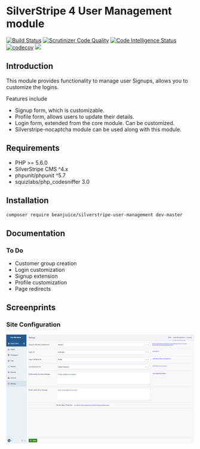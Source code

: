 # SilverStripe 4 User Management module

[![Build Status](https://travis-ci.org/beanjuice/silverstripe-user-management.svg?branch=master)](https://travis-ci.org/beanjuice/silverstripe-user-management)
[![Scrutinizer Code Quality](https://scrutinizer-ci.com/g/beanjuice/silverstripe-user-management/badges/quality-score.png?b=master)](https://scrutinizer-ci.com/g/beanjuice/silverstripe-user-management/?branch=master)
[![Code Intelligence Status](https://scrutinizer-ci.com/g/beanjuice/silverstripe-user-management/badges/code-intelligence.svg?b=master)](https://scrutinizer-ci.com/code-intelligence)
[![codecov](https://codecov.io/gh/beanjuice/silverstripe-user-management/branch/master/graph/badge.svg)](https://codecov.io/gh/beanjuice/silverstripe-user-management)
[![](https://img.shields.io/github/license/beanjuice/silverstripe-user-management.svg)](https://github.com/beanjuice/silverstripe-user-management/blob/master/LICENSE)

    
## Introduction

This module provides functionality to manage user Signups, allows you to customize the logins.

Features include

* Signup form, which is customizable.
* Profile form, allows users to update their details.
* Login form, extended from the core module. Can be customized.
* Silverstripe-nocaptcha module can be used along with this module.

## Requirements

* PHP >= 5.6.0
* SilverStripe CMS ^4.x
* phpunit/phpunit ^5.7
* squizlabs/php_codesniffer 3.0

## Installation

```
composer require beanjuice/silverstripe-user-management dev-master
```

## Documentation

### To Do
* Customer group creation
* Login customization
* Signup extension
* Profile customization
* Page redirects

## Screenprints

### Site Configuration

![Screenprints](https://raw.githubusercontent.com/beanjuice/silverstripe-user-management/master/docs/en/images/siteconfig-user-management.png)

